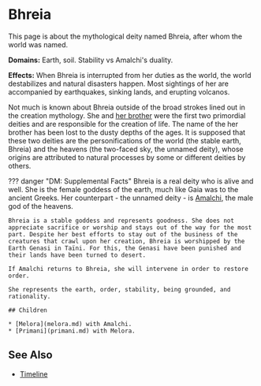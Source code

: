 # Bhreia

This page is about the mythological deity named Bhreia, after whom the world was named.

**Domains:** Earth, soil. Stability vs Amalchi's duality.

**Effects:** When Bhreia is interrupted from her duties as the world, the world destabilizes and natural disasters happen. Most sightings of her are accompanied by earthquakes, sinking lands, and erupting volcanos.

Not much is known about Bhreia outside of the broad strokes lined out in the creation mythology. She and [her brother](bhreias-brother.md) were the first two primordial deities and are responsible for the creation of life. The name of the her brother has been lost to the dusty depths of the ages. It is supposed that these two deities are the personifications of the world (the stable earth, Bhreia) and the heavens (the two-faced sky, the unnamed deity), whose origins are attributed to natural processes by some or different deities by others.

??? danger "DM: Supplemental Facts"
    Bhreia is a real deity who is alive and well. She is the female goddess of the earth, much like Gaia was to the ancient Greeks. Her counterpart - the unnamed deity - is [Amalchi](amalchi.md), the male god of the heavens.

    Bhreia is a stable goddess and represents goodness. She does not appreciate sacrifice or worship and stays out of the way for the most part. Despite her best efforts to stay out of the business of the creatures that crawl upon her creation, Bhreia is worshipped by the Earth Genasi in Taïni. For this, the Genasi have been punished and their lands have been turned to desert.

    If Amalchi returns to Bhreia, she will intervene in order to restore order.

    She represents the earth, order, stability, being grounded, and rationality.

    ## Children

    * [Melora](melora.md) with Amalchi.
    * [Primani](primani.md) with Melora.


## See Also

* [Timeline](../lore/timeline.md)
